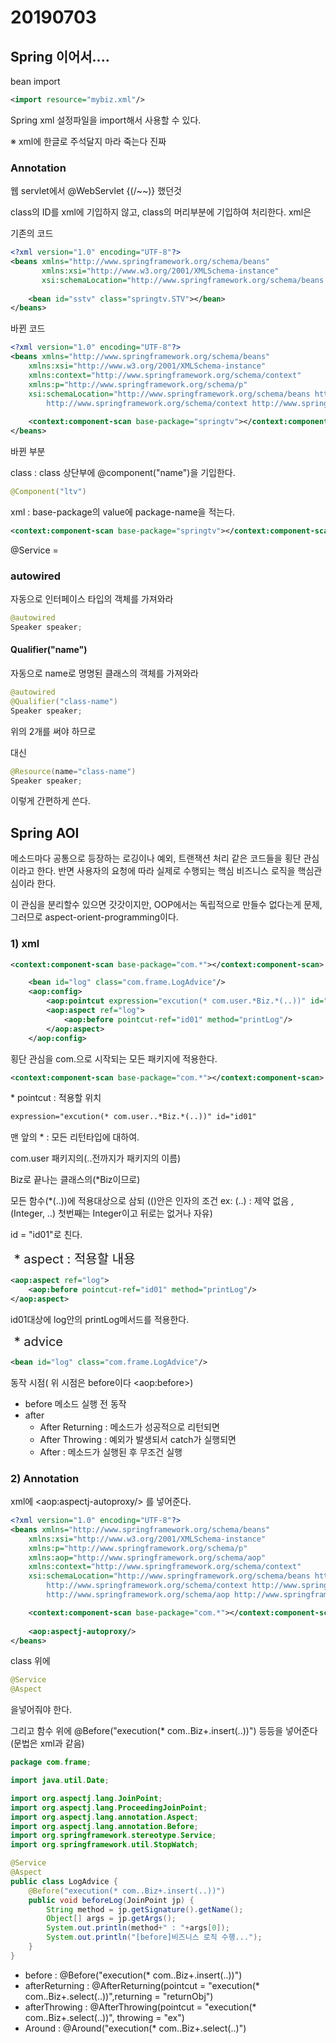 # 20190703

## Spring 이어서....

bean import

```xml
<import resource="mybiz.xml"/>
```

Spring xml 설정파일을 import해서 사용할 수 있다.



※ xml에 한글로 주석달지 마라 죽는다 진짜



### Annotation

웹 servlet에서 @WebServlet {(/~~)} 했던것

class의 ID를 xml에 기입하지 않고, class의 머리부분에 기입하여 처리한다.
xml은 

기존의 코드

```xml
<?xml version="1.0" encoding="UTF-8"?>
<beans xmlns="http://www.springframework.org/schema/beans" 
       xmlns:xsi="http://www.w3.org/2001/XMLSchema-instance" 
       xsi:schemaLocation="http://www.springframework.org/schema/beans http://www.springframework.org/schema/beans/spring-beans.xsd">
 
 	<bean id="sstv" class="springtv.STV"></bean>
</beans>
```

바뀐 코드

```xml
<?xml version="1.0" encoding="UTF-8"?>
<beans xmlns="http://www.springframework.org/schema/beans"
	xmlns:xsi="http://www.w3.org/2001/XMLSchema-instance"
	xmlns:context="http://www.springframework.org/schema/context"
	xmlns:p="http://www.springframework.org/schema/p"
	xsi:schemaLocation="http://www.springframework.org/schema/beans http://www.springframework.org/schema/beans/spring-beans.xsd
		http://www.springframework.org/schema/context http://www.springframework.org/schema/context/spring-context-4.2.xsd">
 
 	<context:component-scan base-package="springtv"></context:component-scan>
</beans>
```

바뀐 부분 

class : class 상단부에 @component("name")을 기입한다.

```java
@Component("ltv")
```

xml :  base-package의 value에 package-name을 적는다.

```xml
<context:component-scan base-package="springtv"></context:component-scan>
```

@Service = 



### autowired

자동으로 인터페이스 타입의 객체를 가져와라

```java
@autowired
Speaker speaker;
```



#### Qualifier("name")

자동으로 name로 명명된 클래스의 객체를 가져와라

```java
@autowired
@Qualifier("class-name")
Speaker speaker;
```

위의 2개를 써야 하므로



대신

```java
@Resource(name="class-name")
Speaker speaker;
```

이렇게 간편하게 쓴다.





## Spring AOI

메소드마다 공통으로 등장하는 로깅이나 예외, 트랜잭션 처리 같은 코드들을 횡단 관심이라고 한다. 반면 사용자의 요청에 따라 실제로 수행되는 핵심 비즈니스 로직을 핵심관심이라 한다.

이 관심을 분리할수 있으면 갓갓이지만, OOP에서는 독립적으로 만들수 없다는게 문제,
그러므로 aspect-orient-programming이다.



### 1) xml

```xml
<context:component-scan base-package="com.*"></context:component-scan>

	<bean id="log" class="com.frame.LogAdvice"/>
	<aop:config>
		<aop:pointcut expression="excution(* com.user.*Biz.*(..))" id="id01"/>
		<aop:aspect ref="log">
			<aop:before pointcut-ref="id01" method="printLog"/>
		</aop:aspect>
	</aop:config>
```

횡단 관심을 com.으로 시작되는 모든 패키지에 적용한다.

```xml
<context:component-scan base-package="com.*"></context:component-scan>
```

\* pointcut : 적용할 위치

```xml
expression="excution(* com.user..*Biz.*(..))" id="id01"
```

맨 앞의 * : 모든 리턴타입에 대하여.

com.user 패키지의(..전까지가 패키지의 이름)

Biz로 끝나는 클래스의(\*Biz이므로)

모든 함수(\*(..))에 적용대상으로 삼되 
(()안은 인자의 조건 ex: (..) : 제약 없음 , (Integer, ..) 첫번째는 Integer이고 뒤로는 없거나 자유)

id = "id01"로 친다.

<span style="font-size : 20px;"> * aspect : 적용할 내용</span>

```xml
<aop:aspect ref="log">
	<aop:before pointcut-ref="id01" method="printLog"/>
</aop:aspect>
```

id01대상에 log안의 printLog메서드를 적용한다.

<span style="font-size : 20px;"> * advice</span>

```xml
<bean id="log" class="com.frame.LogAdvice"/>
```

동작 시점( 위 시점은 before이다 \<aop:before\>)

* before 메소드 실행 전 동작
* after
  * After Returning : 메소드가 성공적으로 리턴되면
  * After Throwing : 예외가 발생되서 catch가 실행되면
  * After : 메소드가 실행된 후 무조건 실행

### 2) Annotation

xml에 \<aop:aspectj-autoproxy/\> 를 넣어준다.

```xml
<?xml version="1.0" encoding="UTF-8"?>
<beans xmlns="http://www.springframework.org/schema/beans"
	xmlns:xsi="http://www.w3.org/2001/XMLSchema-instance"
	xmlns:p="http://www.springframework.org/schema/p"
	xmlns:aop="http://www.springframework.org/schema/aop"
	xmlns:context="http://www.springframework.org/schema/context"
	xsi:schemaLocation="http://www.springframework.org/schema/beans http://www.springframework.org/schema/beans/spring-beans.xsd
		http://www.springframework.org/schema/context http://www.springframework.org/schema/context/spring-context-4.2.xsd
		http://www.springframework.org/schema/aop http://www.springframework.org/schema/aop/spring-aop-4.2.xsd">

	<context:component-scan base-package="com.*"></context:component-scan>
	
	<aop:aspectj-autoproxy/>
</beans>
```

class 위에

```java
@Service
@Aspect
```

을넣어줘야 한다.

그리고 함수 위에 @Before("execution(* com..Biz+.insert(..))") 등등을 넣어준다(문법은 xml과 같음)

```java
package com.frame;

import java.util.Date;

import org.aspectj.lang.JoinPoint;
import org.aspectj.lang.ProceedingJoinPoint;
import org.aspectj.lang.annotation.Aspect;
import org.aspectj.lang.annotation.Before;
import org.springframework.stereotype.Service;
import org.springframework.util.StopWatch;

@Service
@Aspect
public class LogAdvice {
    @Before("execution(* com..Biz+.insert(..))")
	public void beforeLog(JoinPoint jp) {
		String method = jp.getSignature().getName();
		Object[] args = jp.getArgs();
		System.out.println(method+" : "+args[0]);
		System.out.println("[before]비즈니스 로직 수행...");
	}
}
```

* before : @Before("execution(* com..Biz+.insert(..))")
* afterReturning : @AfterReturning(pointcut = "execution(* com..Biz+.select(..))",returning = "returnObj")
* afterThrowing : @AfterThrowing(pointcut = "execution(* com..Biz+.select(..))", throwing = "ex")
* Around : @Around("execution(* com..Biz+.select(..)")